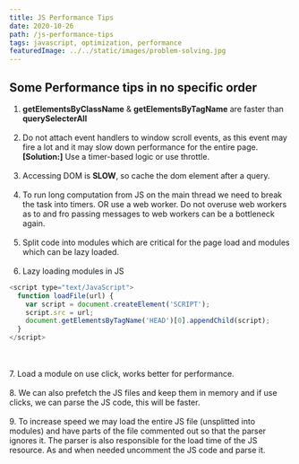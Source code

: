 ```yaml
---
title: JS Performance Tips
date: 2020-10-26
path: /js-performance-tips
tags: javascript, optimization, performance
featuredImage: ../../static/images/problem-solving.jpg
---
```


## Some Performance tips in no specific order

1. **getElementsByClassName** & **getElementsByTagName** are faster than **querySelecterAll**
<br/><br/>
2. Do not attach event handlers to window scroll events, as this event may fire a lot and it may slow down performance for the entire page.<br/>
**[Solution:]** Use a timer-based logic or use throttle.
<br/><br/>
3. Accessing DOM is **SLOW**, so cache the dom element after a query.
<br/><br/>
4. To run long computation from JS on the main thread we need to break the task into timers.
OR use a web worker. Do not overuse web workers as to and fro passing messages to web workers can be a bottleneck again.
<br/><br/>
5. Split code into modules which are critical for the page load and modules which can be lazy loaded.
<br/><br/>
6. Lazy loading modules in JS
```js
<script type="text/JavaScript">
  function loadFile(url) {
	var script = document.createElement('SCRIPT');
	script.src = url;
	document.getElementsByTagName('HEAD')[0].appendChild(script);
  }
</script>
```
<br/><br/>
7. Load a module on use click, works better for performance. 
<br/><br/>
8.  We can also prefetch the JS files and keep them in memory and if use clicks, we can parse the JS code, this will be faster.
<br/><br/>
9. To increase speed we may load the entire JS file (unsplitted into modules) and have parts of the file commented out so that the parser ignores it. The parser is also responsible for the load time of the JS resource. As and when needed uncomment the JS code and parse it.



